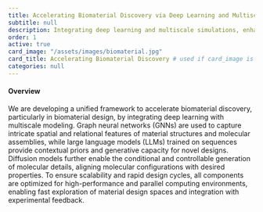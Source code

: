 ```yaml
---
title: Accelerating Biomaterial Discovery via Deep Learning and Multiscale Modeling
subtitle: null
description: Integrating deep learning and multiscale simulations, enhanced by parallel computing, to enable rapid, intelligent design of materials.
order: 1
active: true
card_image: "/assets/images/biomaterial.jpg"
card_title: Accelerating Biomaterial Discovery # used if card_image is null; defaults to title
categories: null
---
```


<h4>Overview</h4>

We are developing a unified framework to accelerate biomaterial discovery, particularly in biomaterial design, by integrating deep learning with multiscale modeling. Graph neural networks (GNNs) are used to capture intricate spatial and relational features of material structures and molecular assemblies, while large language models (LLMs) trained on sequences provide contextual priors and generative capacity for novel designs. Diffusion models further enable the conditional and controllable generation of molecular details, aligning molecular configurations with desired properties. To ensure scalability and rapid design cycles, all components are optimized for high-performance and parallel computing environments, enabling fast exploration of material design spaces and integration with experimental feedback.
